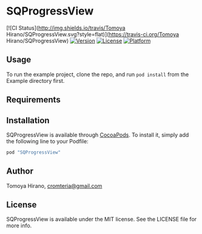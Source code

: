 # SQProgressView

[![CI Status](http://img.shields.io/travis/Tomoya Hirano/SQProgressView.svg?style=flat)](https://travis-ci.org/Tomoya Hirano/SQProgressView)
[![Version](https://img.shields.io/cocoapods/v/SQProgressView.svg?style=flat)](http://cocoapods.org/pods/SQProgressView)
[![License](https://img.shields.io/cocoapods/l/SQProgressView.svg?style=flat)](http://cocoapods.org/pods/SQProgressView)
[![Platform](https://img.shields.io/cocoapods/p/SQProgressView.svg?style=flat)](http://cocoapods.org/pods/SQProgressView)

## Usage

To run the example project, clone the repo, and run `pod install` from the Example directory first.

## Requirements

## Installation

SQProgressView is available through [CocoaPods](http://cocoapods.org). To install
it, simply add the following line to your Podfile:

```ruby
pod "SQProgressView"
```

## Author

Tomoya Hirano, cromteria@gmail.com

## License

SQProgressView is available under the MIT license. See the LICENSE file for more info.
